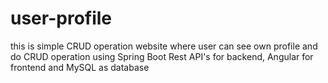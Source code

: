 # user-profile
this is simple CRUD operation website where user can see own profile and do CRUD operation using Spring Boot Rest API's for backend, Angular for frontend and  MySQL as database

